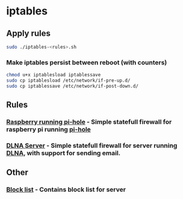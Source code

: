 # iptables

## Apply rules
```bash
sudo ./iptables-<rules>.sh
```

### Make iptables persist between reboot (with counters)
```bash
chmod u+x iptablesload iptablessave
sudo cp iptablesload /etc/network/if-pre-up.d/
sudo cp iptablessave /etc/network/if-post-down.d/
```

## Rules
### [Raspberry running pi-hole](iptables-raspberry.sh) - Simple statefull firewall for raspberry pi running [pi-hole](https://github.com/pi-hole/pi-hole)

### [DLNA Server](iptables-server.sh) - Simple statefull firewall for server running [DLNA](https://en.wikipedia.org/wiki/Digital_Living_Network_Alliance), with support for sending email.

## Other
### [Block list](iptables-server-block-list.sh) - Contains block list for server
